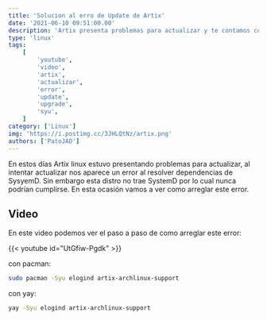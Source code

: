 ```yaml
---
title: 'Solucion al erro de Update de Artix'
date: '2021-06-10 09:51:00.00'
description: 'Artix presenta problemas para actualizar y te contamos como arreglarlo'
type: 'linux'
tags:
    [
        'youtube',
        'video',
        'artix',
        'actualizar',
        'error',
        'update',
        'upgrade',
        'syu',
    ]
category: ['Linux']
img: 'https://i.postimg.cc/3JHLQtNz/artix.png'
authors: ['PatoJAD']
---
```


En estos días Artix linux estuvo presentando problemas para actualizar, al intentar actualizar nos aparece un error al resolver dependencias de SysyemD. Sin embargo esta distro no trae SystemD por lo cual nunca podrían cumplirse. En esta ocasión vamos a ver como arreglar este error.

## Video

En este video podemos ver el paso a paso de como arreglar este error:

{{< youtube id="UtGfiw-Pgdk" >}}

con pacman:

```bash
sudo pacman -Syu elogind artix-archlinux-support
```

con yay:

```bash
yay -Syu elogind artix-archlinux-support
```
